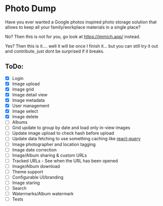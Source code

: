 # Photo Dump

Have you ever wanted a Google photos inspired photo storage solution that allows to keep all your family/workplace materials in a single place?

No? Then this is not for you, go look at https://immich.app/ instead.

Yes? Then this is it.... well it will be once I finish it... but you can still try it out and contribute, just dont be surprised if it breaks.

## ToDo:
- [X] Login
- [X] Image upload
- [X] Image grid
- [X] Image detail view
- [X] Image metadata
- [X] User management
- [X] Image select
- [X] Image delete
- [ ] Albums
- [ ] Grid update to group by date and load only in-view images
- [ ] Update image upload to check hash before upload
- [ ] Update data fetching to use something caching like [react-query](https://tanstack.com/query/latest)
- [ ] Image photographer and location tagging
- [ ] Image date correction
- [ ] Image/Album sharing & custom URLs
- [ ] Tracked URLs - See when the URL has been opened
- [ ] Image/Album download
- [ ] Theme support
- [ ] Configurable UI/branding
- [ ] Image staring
- [ ] Search
- [ ] Watermarks/Album watermark
- [ ] Tests
